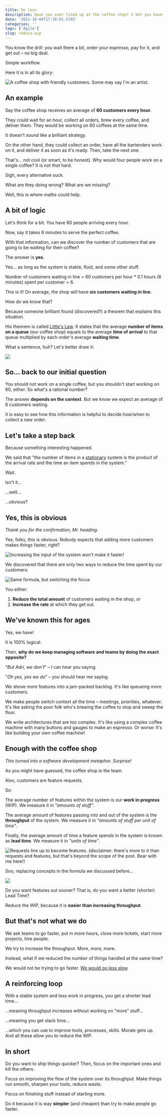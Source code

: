 ```yaml
---
title: Do less
description: Have you ever lined up at the coffee shop? I bet you have.
date: '2021-10-04T17:36:01.570Z'
categories: ''
tags: ['Agile']
slug: reduce-wip
---
```


You know the drill: you wait there a bit, order your espresso, pay for it, and get out – no big deal.

Simple workflow.

Here it is in all its glory:

![A coffee shop with friendly customers. Some may say I'm an artist.](./pic1.png)


## An example

Say the coffee shop receives an average of **60 customers every hour**.

They could wait for an hour, collect all orders, brew every coffee, and deliver them. They would be working on 60 coffees at the same time.

It doesn't sound like a brilliant strategy.

On the other hand, they could collect an order, have all the bartenders work on it, and deliver it as soon as it's ready. Then, take the next one.

That's… not cool (or smart, to be honest). Why would four people work on a single coffee? It is not *that* hard.

Sigh, every alternative suck.

What are they doing wrong? What are we missing?

Well, this is where maths could help.


## A bit of logic

Let's think for a bit. You have 60 people arriving every hour.

Now, say it takes 6 minutes to serve the perfect coffee.

With that information, can we discover the number of customers that are going to be waiting for their coffee?

The answer is **yes**.

Yes… as long as the system is stable, fluid, and some other stuff.


Number of customers waiting in line = 60 customers per hour * 0.1 hours (6 minutes) spent per customer = 6.

This is it! On average, the shop will have **six customers waiting in line**.

How do we know that?

Because someone brilliant found (discovered?) a theorem that explains this situation.

His theorem is called [Little's Law](https://en.wikipedia.org/wiki/Little%27s_law). It states that the average **number of items on a queue** (our coffee shop) equals to the average **time of arrival** to that queue multiplied by each order's average **waiting time**.

What a sentence, huh? Let's better draw it:

![](./pic6.png)

## So… back to our initial question

You should not work on a single coffee, but you shouldn't start working on 60, either. So what's a rational number?

The answer **depends on the context**. But we know we expect an average of 6 customers waiting.

It is easy to see how this information is helpful to decide how/when to collect a new order.


## Let's take a step back

Because something interesting happened.

We said that "the number of items in a [stationary](https://en.wikipedia.org/wiki/Stationary_process) system is the product of the arrival rate and the time an item spends in the system."

Wait.

Isn't it…

…well…

…obvious?


## Yes, this is obvious

*Thank you for the confirmation, Mr. heading.*

Yes, folks, this is obvious. Nobody expects that adding more customers makes things faster, right?

![Increasing the input of the system won't make it faster!](./pic2.png)

We discovered that there are only two ways to reduce the time spent by our customers:

![Same formula, but switching the focus](./pic5.png)

You either:

1. **Reduce the total amount** of customers waiting in the shop, or
2. **Increase the rate** at which they get out.


## We've known this for ages

Yes, we have!

It is 100% logical.

Then, **why do we keep managing software and teams by doing the exact opposite?**

"*But Adri, we don't*" – I can hear you saying.

"*Oh yes, yes we do*" – you should hear me saying.

We shove more features into a jam-packed backlog. It's like queueing more customers.

We make people switch context all the time – meetings, priorities, whatever. It's like asking the poor folk who's brewing the coffee to stop and sweep the floor.

We write architectures that are too complex. It's like using a complex coffee machine with many buttons and gauges to make an espresso. Or worse: it's like building your own coffee machine!


## Enough with the coffee shop

*This turned into a software development metaphor. Surprise!*

As you might have guessed, the coffee shop is the team.

Also, customers are feature requests.

So:

The average number of features within the system is our **work in progress** (WIP). We measure it in *"amounts of stuff"*.

The average amount of features passing into and out of the system is the **throughput** of the system. We measure it in *"amounts of stuff per unit of time"*.

Finally, the average amount of time a feature spends in the system is known as **lead time**. We measure it in *"units of time"*.

![Requests line up to become features. (disclaimer: there's more to it than requests and features, but that's beyond the scope of the post. Bear with me here!)](./pic3.png)

Soo, replacing concepts in the formula we discussed before…

![](./pic4.png)

Do you want features out sooner? That is, do you want a better (shorter) Lead Time?

Reduce the WIP, because it is **easier than increasing throughput**.

## But that's not what we do

We ask teams to go faster, put in more hours, close more tickets, start more projects, hire people.

We try to increase the throughput. More, more, more.

Instead, what if we reduced the number of things handled at the same time?

We would not be trying to go faster. [We would go less slow](https://afontcu.dev/slow/).


## A reinforcing loop

With a stable system and less work in progress, you get a shorter lead time…

…meaning throughput increases without working on "more" stuff…

…meaning you get slack time…

…which you can use to improve tools, processes, skills. Morale gets up. And all these allow you to reduce the WIP.


## In short

Do you want to ship things quicker? Then, focus on the important ones and kill the others.

Focus on improving the flow of the system over its throughput. Make things run smooth, sharpen your tools, reduce waste.

Focus on finishing stuff instead of starting more.

Do it because it is way **simpler** (and cheaper) than try to make people go faster.